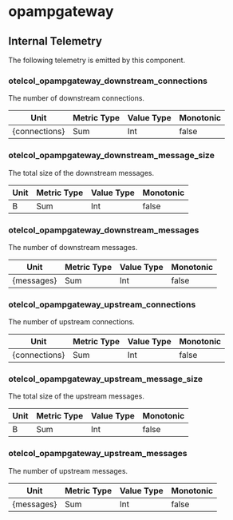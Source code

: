 [comment]: <> (Code generated by mdatagen. DO NOT EDIT.)

# opampgateway

## Internal Telemetry

The following telemetry is emitted by this component.

### otelcol_opampgateway_downstream_connections

The number of downstream connections.

| Unit | Metric Type | Value Type | Monotonic |
| ---- | ----------- | ---------- | --------- |
| {connections} | Sum | Int | false |

### otelcol_opampgateway_downstream_message_size

The total size of the downstream messages.

| Unit | Metric Type | Value Type | Monotonic |
| ---- | ----------- | ---------- | --------- |
| B | Sum | Int | false |

### otelcol_opampgateway_downstream_messages

The number of downstream messages.

| Unit | Metric Type | Value Type | Monotonic |
| ---- | ----------- | ---------- | --------- |
| {messages} | Sum | Int | false |

### otelcol_opampgateway_upstream_connections

The number of upstream connections.

| Unit | Metric Type | Value Type | Monotonic |
| ---- | ----------- | ---------- | --------- |
| {connections} | Sum | Int | false |

### otelcol_opampgateway_upstream_message_size

The total size of the upstream messages.

| Unit | Metric Type | Value Type | Monotonic |
| ---- | ----------- | ---------- | --------- |
| B | Sum | Int | false |

### otelcol_opampgateway_upstream_messages

The number of upstream messages.

| Unit | Metric Type | Value Type | Monotonic |
| ---- | ----------- | ---------- | --------- |
| {messages} | Sum | Int | false |
